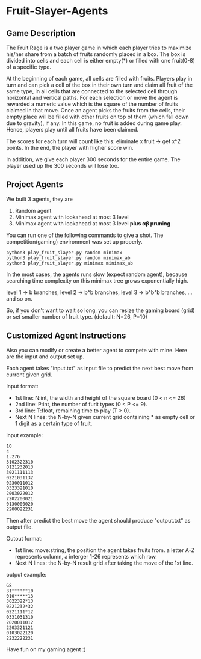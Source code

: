 # Fruit-Slayer-Agents

## Game Description
The Fruit Rage is a two player game in which each player tries to maximize his/her share from a batch of fruits randomly placed in a box. The box is divided into cells and each cell is either empty(\*) or filled with one fruit(0-8) of a specific type.

At the beginning of each game, all cells are filled with fruits. Players play in turn and can pick a cell of the box in their own turn and claim all fruit of the same type, in all cells that are connected to the selected cell through horizontal and vertical paths. For each selection or move the agent is rewarded a numeric value which is the square of the number of fruits claimed in that move. Once an agent picks the fruits from the cells, their empty place will be filled with other fruits on top of them (which fall down due to gravity), if any. In this game, no fruit is added during game play. Hence, players play until all fruits have been claimed.

The scores for each turn will count like this:
eliminate x fruit -> get x^2 points. 
In the end, the player with higher score win.

In addition, we give each player 300 seconds for the entire game. The player used up the 300 seconds will lose too.

## Project Agents
We built 3 agents, they are
1. Random agent
2. Minimax agent with lookahead at most 3 level
3. Minimax agent with lookahead at most 3 level **plus αβ pruning**

You can run one of the following commands to give a shot.
The competition(gaming) environment was set up properly.

~~~~
python3 play_fruit_slayer.py random minimax
python3 play_fruit_slayer.py random minimax_ab
python3 play_fruit_slayer.py minimax minimax_ab
~~~~

In the most cases, the agents runs slow (expect random agent), because searching time complexity on this minimax tree grows exponentially high.

level 1 -> b branches, 
level 2 -> b^b branches, 
level 3 -> b^b^b branches, 
... and so on.

So, if you don't want to wait so long, you can resize the gaming board (grid) or set smaller number of fruit type. (default: N=26, P=10)


## Customized Agent Instructions
Also you can modify or create a better agent to compete with mine.
Here are the input and output set up.

Each agent takes "input.txt" as input file to predict the next best move from current given grid.

Input format:
- 1st line: N:int, the width and height of the square board (0 < n <= 26)
- 2nd line: P:int, the number of furit types (0 < P <= 9).
- 3rd line: T:float, remaining time to play (T > 0).
- Next N lines: the N-by-N given current grid containing \* as empty cell or 1 digit as a certain type of fruit.

input example:
~~~~
10
4
1.276
3102322310
0121232013
3021111113
0221031132
0230011012
0323321010
2003022012
2202200021
0130000020
2200022231
~~~~

Then after predict the best move the agent should produce "output.txt" as output file.

Outout format:
- 1st line: move:string, the position the agent takes fruits from. a letter A-Z represents column, a interger 1-26 represents which row.
- Next N lines: the N-by-N result grid after taking the move of the 1st line.

output example:
~~~~
G8
31******10
010*****13
3022322*13
0221232*32
0221111*12
0331031310
2020011012
2203321121
0103022120
2232222231
~~~~

Have fun on my gaming agent :)




